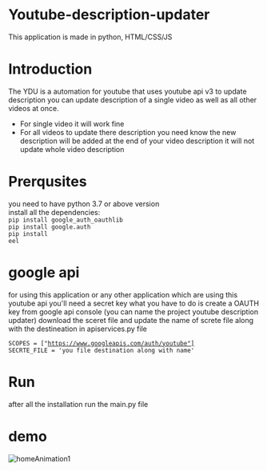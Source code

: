# Youtube-description-updater
This application is made in python, HTML/CSS/JS

# Introduction
The YDU is a automation for youtube that uses youtube api v3 to update description you can update description of a single video as well as all other videos at once.
<ul>
  <li>For single video it will work fine</li>

  <li>For all videos to update there description you need know the new description will be added at the end of your video description it will not update whole video description</li>
</ul>

# Prerqusites
you need to have python 3.7 or above version<br>
install all the dependencies:<br>
<code>pip install google_auth_oauthlib</code><br>
<code>pip install google.auth</code><br>
<code>pip install eel</code><br>

# google api
for using this application or any other application which are using this youtube api you'll need a secret key what you have to do is create a OAUTH key from google api console (you can name the project youtube description updater) download the sceret file and update the name of screte file along with the destineation in apiservices.py file

<code>SCOPES = ["https://www.googleapis.com/auth/youtube"]</code><br>
<code>SECRTE_FILE = 'you file destination along with name'</code>

# Run
after all the installation run the main.py file

# demo
![homeAnimation1](https://user-images.githubusercontent.com/69845990/123261868-b81c7d80-d510-11eb-9cf9-955c34d9efd9.gif)
